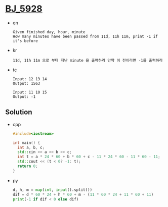 # [BJ_5928](https://acmicpc.net/problem/5928)

* en

  ```en
  Given finished day, hour, minute
  How many minutes have been passed from 11d, 11h 11m, print -1 if it's before
  ```

* kr

  ```kr
  11d, 11h 11m 으로 부터 지난 minute 을 출력하라 만약 이 전이라면 -1를 출력하라
  ```

* tc

  ```tc
  Input: 12 13 14
  Output: 1563

  Input: 11 10 15
  Output: -1
  ```

## Solution

* cpp

  ```cpp
  #include<iostream>

  int main() {
    int a, b, c;
    std::cin >> a >> b >> c;
    int t = a * 24 * 60 + b * 60 + c - 11 * 24 * 60 - 11 * 60 - 11;
    std::cout << (t < 0? -1: t);
    return 0;
  }
  ```

* py

  ```py
  d, h, m = map(int, input().split())
  dif = d * 60 * 24 + h * 60 + m - (11 * 60 * 24 + 11 * 60 + 11)
  print(-1 if dif < 0 else dif)
  ```
